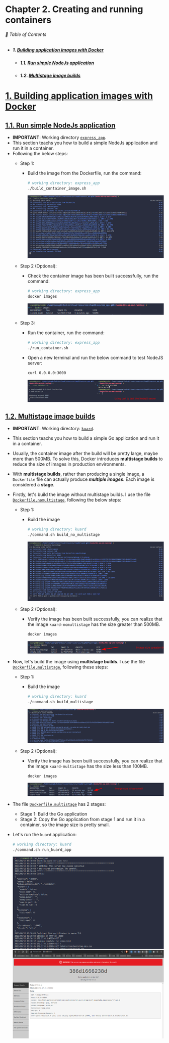 # Chapter 2. Creating and running containers

###### 🌈 Table of Contents
  - ##### 1. [Building application images with Docker](#1-building-application-images-with-docker-1)
    - ##### 1.1. [Run simple NodeJs application](#11-run-simple-nodejs-application-1)
    - ##### 1.2. [Multistage image builds](#12-multistage-image-builds-1)

# [1. Building application images with Docker](#1-building-application-images-with-docker)
## [1.1. Run simple NodeJs application](#11-run-simple-nodejs-application)
- **IMPORTANT**: Working directory [`express_app`](./../../resources/chap02/express_app/).
- This section teachs you how to build a simple NodeJs application and run it in a container.
- Following the below steps:
  - Step 1:
    - Build the image from the Dockerfile, run the command:
      ```bash
      # working directory: express_app
      ./build_container_image.sh
      ```
      ![](./img/01.png)

  - Step 2 (Optional):
    - Check the container image has been built successfully, run the command:
      ```bash
      # working directory: express_app
      docker images
      ```
      ![](./img/02.png)
  - Step 3:
    - Run the container, run the command:
      ```bash
      # working directory: express_app
      ./run_container.sh
      ```
    - Open a new terminal and run the below command to test NodeJS server:
      ```bash
      curl 0.0.0.0:3000
      ```
      ![](./img/03.png)

## [1.2. Multistage image builds](#12-multistage-image-builds)
- **IMPORTANT**: Working directory: [`kuard`](./../../resources/chap02/kuard/).
- This section teachs you how to build a simple Go application and run it in a container.
- Usually, the container image after the build will be pretty large, maybe more than 500MB. To solve this, Docker introduces **multistage builds** to reduce the size of images in production environments.
- With **multistage builds**, rather than producing a single image, a `Dockerfile` file can actually produce ***multiple images***. Each image is considered a **stage**.
- Firstly, let's build the image without multistage builds. I use the file [`Dockerfile.nomultistage`](./../../resources/chap02/kuard/Dockerfile.nomultistage), following the below steps:
  - Step 1:
    - Build the image
      ```bash
      # working directory: kuard
      ./command.sh build_no_multistage
      ```
      ![](./img/04.png)

  - Step 2 (Optional):
    - Verify the image has been built successfully, you can realize that the image `kuard-nomultistage` has the size greater than 500MB.
      ```bash
      docker images
      ```
      ![](./img/05.png)

- Now, let's build the image using **multistage builds**. I use the file [`Dockerfile.multistage`](./../../resources/chap02/kuard/Dockerfile.multistage), following these steps:
  - Step 1:
    - Build the image
      ```bash
      # working directory: kuard
      ./command.sh build_multistage
      ```
      ![](./img/06.png)

  - Step 2 (Optional):
    - Verify the image has been built successfully, you can realize that the image `kuard-multistage` has the size less than 100MB.
      ```bash
      docker images
      ```
      ![](./img/07.png)

- The file [`Dockerfile.multistage`](./../../resources/chap02/kuard/Dockerfile.multistage) has 2 stages:
  - Stage 1: Build the Go application
  - Stage 2: Copy the Go application from stage 1 and run it in a container, so the image size is pretty small.

- Let's run the `kuard` application:
  ```bash
  # working directory: kuard
  ./command.sh run_kuard_app
  ```
  ![](./img/09.png)
  ![](./img/08.png)
  